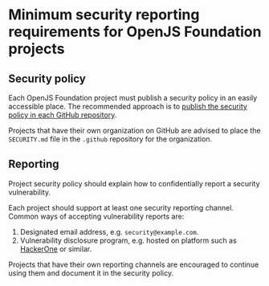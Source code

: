 # Minimum security reporting requirements for OpenJS Foundation projects

## Security policy

Each OpenJS Foundation project must publish a security policy in an easily accessible place. The recommended approach is to [publish the security policy in each GitHub repository](https://help.github.com/en/github/managing-security-vulnerabilities/adding-a-security-policy-to-your-repository).

Projects that have their own organization on GitHub are advised to place the `SECURITY.md` file in the `.github` repository for the organization.

## Reporting

Project security policy should explain how to confidentially report a security vulnerability.

Each project should support at least one security reporting channel. Common ways of accepting vulnerability reports are:

1. Designated email address, e.g. `security@example.com`.
1. Vulnerability disclosure program, e.g. hosted on platform such as [HackerOne](https://www.hackerone.com/product/community) or similar.

Projects that have their own reporting channels are encouraged to continue using them and document it in the security policy.
